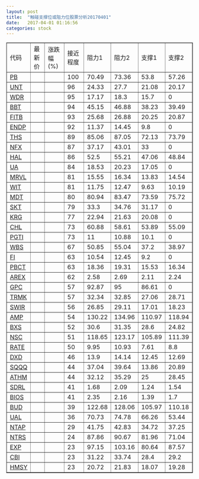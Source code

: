 ```yaml
---
layout: post
title:  "触碰支撑位或阻力位股票分析20170401"
date:   2017-04-01 01:16:56
categories: stock
---
```

<script type="text/javascript">
var stockList = []
stockList.push('gb_pb');
stockList.push('gb_unt');
stockList.push('gb_wdr');
stockList.push('gb_bbt');
stockList.push('gb_fitb');
stockList.push('gb_endp');
stockList.push('gb_ths');
stockList.push('gb_nfx');
stockList.push('gb_hal');
stockList.push('gb_ua');
stockList.push('gb_mrvl');
stockList.push('gb_wit');
stockList.push('gb_mdt');
stockList.push('gb_skt');
stockList.push('gb_krg');
stockList.push('gb_chl');
stockList.push('gb_pgti');
stockList.push('gb_wbs');
stockList.push('gb_fi');
stockList.push('gb_pbct');
stockList.push('gb_arex');
stockList.push('gb_gpc');
stockList.push('gb_trmk');
stockList.push('gb_swir');
stockList.push('gb_amp');
stockList.push('gb_bxs');
stockList.push('gb_nsc');
stockList.push('gb_rate');
stockList.push('gb_dxd');
stockList.push('gb_sqqq');
stockList.push('gb_athm');
stockList.push('gb_sdrl');
stockList.push('gb_bios');
stockList.push('gb_bud');
stockList.push('gb_ual');
stockList.push('gb_ntap');
stockList.push('gb_ntrs');
stockList.push('gb_exp');
stockList.push('gb_cbi');
stockList.push('gb_hmsy');
</script>
<table border="1">
 <tr>
 <td>代码</td>
 <td>最新价</td>
 <td>涨跌幅(%)</td>
 <td>接近程度</td>
 <td>阻力1</td>
 <td>阻力2</td>
 <td>支撑1</td>
 <td>支撑2</td>
</tr>
  <tr id="pb" class="red">
  <td><a href="http://stock.finance.sina.com.cn/usstock/quotes/PB.html" target="_blank">PB</a></td><td></td><td></td><td>100</td><td>70.49</td><td>73.36</td><td>53.8</td><td>57.26</td></tr>
  <tr id="unt" class="red">
  <td><a href="http://stock.finance.sina.com.cn/usstock/quotes/UNT.html" target="_blank">UNT</a></td><td></td><td></td><td>96</td><td>24.33</td><td>27.7</td><td>21.08</td><td>20.17</td></tr>
  <tr id="wdr" class="red">
  <td><a href="http://stock.finance.sina.com.cn/usstock/quotes/WDR.html" target="_blank">WDR</a></td><td></td><td></td><td>95</td><td>17.17</td><td>18.3</td><td>15.7</td><td>0</td></tr>
  <tr id="bbt" class="red">
  <td><a href="http://stock.finance.sina.com.cn/usstock/quotes/BBT.html" target="_blank">BBT</a></td><td></td><td></td><td>94</td><td>45.15</td><td>46.88</td><td>38.23</td><td>39.49</td></tr>
  <tr id="fitb" class="red">
  <td><a href="http://stock.finance.sina.com.cn/usstock/quotes/FITB.html" target="_blank">FITB</a></td><td></td><td></td><td>93</td><td>25.68</td><td>26.88</td><td>20.25</td><td>20.87</td></tr>
  <tr id="endp" class="red">
  <td><a href="http://stock.finance.sina.com.cn/usstock/quotes/ENDP.html" target="_blank">ENDP</a></td><td></td><td></td><td>92</td><td>11.37</td><td>14.45</td><td>9.8</td><td>0</td></tr>
  <tr id="ths" class="red">
  <td><a href="http://stock.finance.sina.com.cn/usstock/quotes/THS.html" target="_blank">THS</a></td><td></td><td></td><td>89</td><td>85.06</td><td>87.05</td><td>72.13</td><td>73.79</td></tr>
  <tr id="nfx" class="red">
  <td><a href="http://stock.finance.sina.com.cn/usstock/quotes/NFX.html" target="_blank">NFX</a></td><td></td><td></td><td>87</td><td>37.17</td><td>43.01</td><td>33</td><td>0</td></tr>
  <tr id="hal" class="green">
  <td><a href="http://stock.finance.sina.com.cn/usstock/quotes/HAL.html" target="_blank">HAL</a></td><td></td><td></td><td>86</td><td>52.5</td><td>55.21</td><td>47.06</td><td>48.84</td></tr>
  <tr id="ua" class="red">
  <td><a href="http://stock.finance.sina.com.cn/usstock/quotes/UA.html" target="_blank">UA</a></td><td></td><td></td><td>84</td><td>18.53</td><td>20.23</td><td>17.05</td><td>0</td></tr>
  <tr id="mrvl" class="red">
  <td><a href="http://stock.finance.sina.com.cn/usstock/quotes/MRVL.html" target="_blank">MRVL</a></td><td></td><td></td><td>81</td><td>15.55</td><td>16.34</td><td>13.83</td><td>14.54</td></tr>
  <tr id="wit" class="green">
  <td><a href="http://stock.finance.sina.com.cn/usstock/quotes/WIT.html" target="_blank">WIT</a></td><td></td><td></td><td>81</td><td>11.75</td><td>12.47</td><td>9.63</td><td>10.19</td></tr>
  <tr id="mdt" class="red">
  <td><a href="http://stock.finance.sina.com.cn/usstock/quotes/MDT.html" target="_blank">MDT</a></td><td></td><td></td><td>80</td><td>80.94</td><td>83.47</td><td>73.59</td><td>75.72</td></tr>
  <tr id="skt" class="red">
  <td><a href="http://stock.finance.sina.com.cn/usstock/quotes/SKT.html" target="_blank">SKT</a></td><td></td><td></td><td>79</td><td>33.3</td><td>34.76</td><td>31.17</td><td>0</td></tr>
  <tr id="krg" class="red">
  <td><a href="http://stock.finance.sina.com.cn/usstock/quotes/KRG.html" target="_blank">KRG</a></td><td></td><td></td><td>77</td><td>22.94</td><td>21.63</td><td>20.08</td><td>0</td></tr>
  <tr id="chl" class="green">
  <td><a href="http://stock.finance.sina.com.cn/usstock/quotes/CHL.html" target="_blank">CHL</a></td><td></td><td></td><td>73</td><td>60.88</td><td>58.61</td><td>53.89</td><td>55.09</td></tr>
  <tr id="pgti" class="red">
  <td><a href="http://stock.finance.sina.com.cn/usstock/quotes/PGTI.html" target="_blank">PGTI</a></td><td></td><td></td><td>73</td><td>11</td><td>10.88</td><td>10.1</td><td>0</td></tr>
  <tr id="wbs" class="red">
  <td><a href="http://stock.finance.sina.com.cn/usstock/quotes/WBS.html" target="_blank">WBS</a></td><td></td><td></td><td>67</td><td>50.85</td><td>55.04</td><td>37.2</td><td>38.97</td></tr>
  <tr id="fi" class="green">
  <td><a href="http://stock.finance.sina.com.cn/usstock/quotes/FI.html" target="_blank">FI</a></td><td></td><td></td><td>63</td><td>10.54</td><td>12.45</td><td>9.2</td><td>0</td></tr>
  <tr id="pbct" class="red">
  <td><a href="http://stock.finance.sina.com.cn/usstock/quotes/PBCT.html" target="_blank">PBCT</a></td><td></td><td></td><td>63</td><td>18.36</td><td>19.31</td><td>15.53</td><td>16.34</td></tr>
  <tr id="arex" class="red">
  <td><a href="http://stock.finance.sina.com.cn/usstock/quotes/AREX.html" target="_blank">AREX</a></td><td></td><td></td><td>62</td><td>2.58</td><td>2.69</td><td>2.11</td><td>2.24</td></tr>
  <tr id="gpc" class="red">
  <td><a href="http://stock.finance.sina.com.cn/usstock/quotes/GPC.html" target="_blank">GPC</a></td><td></td><td></td><td>57</td><td>92.87</td><td>95</td><td>86.61</td><td>0</td></tr>
  <tr id="trmk" class="red">
  <td><a href="http://stock.finance.sina.com.cn/usstock/quotes/TRMK.html" target="_blank">TRMK</a></td><td></td><td></td><td>57</td><td>32.34</td><td>32.85</td><td>27.06</td><td>28.71</td></tr>
  <tr id="swir" class="red">
  <td><a href="http://stock.finance.sina.com.cn/usstock/quotes/SWIR.html" target="_blank">SWIR</a></td><td></td><td></td><td>56</td><td>26.85</td><td>29.11</td><td>17.01</td><td>18.23</td></tr>
  <tr id="amp" class="red">
  <td><a href="http://stock.finance.sina.com.cn/usstock/quotes/AMP.html" target="_blank">AMP</a></td><td></td><td></td><td>54</td><td>130.22</td><td>134.96</td><td>110.97</td><td>118.94</td></tr>
  <tr id="bxs" class="red">
  <td><a href="http://stock.finance.sina.com.cn/usstock/quotes/BXS.html" target="_blank">BXS</a></td><td></td><td></td><td>52</td><td>30.6</td><td>31.35</td><td>28.6</td><td>24.82</td></tr>
  <tr id="nsc" class="green">
  <td><a href="http://stock.finance.sina.com.cn/usstock/quotes/NSC.html" target="_blank">NSC</a></td><td></td><td></td><td>51</td><td>118.65</td><td>123.17</td><td>105.89</td><td>111.39</td></tr>
  <tr id="rate" class="red">
  <td><a href="http://stock.finance.sina.com.cn/usstock/quotes/RATE.html" target="_blank">RATE</a></td><td></td><td></td><td>50</td><td>9.95</td><td>10.93</td><td>7.61</td><td>8.8</td></tr>
  <tr id="dxd" class="green">
  <td><a href="http://stock.finance.sina.com.cn/usstock/quotes/DXD.html" target="_blank">DXD</a></td><td></td><td></td><td>46</td><td>13.9</td><td>14.14</td><td>12.45</td><td>12.69</td></tr>
  <tr id="sqqq" class="green">
  <td><a href="http://stock.finance.sina.com.cn/usstock/quotes/SQQQ.html" target="_blank">SQQQ</a></td><td></td><td></td><td>44</td><td>37.04</td><td>39.64</td><td>13.86</td><td>20.89</td></tr>
  <tr id="athm" class="red">
  <td><a href="http://stock.finance.sina.com.cn/usstock/quotes/ATHM.html" target="_blank">ATHM</a></td><td></td><td></td><td>44</td><td>32.12</td><td>35.29</td><td>25</td><td>28.45</td></tr>
  <tr id="sdrl" class="red">
  <td><a href="http://stock.finance.sina.com.cn/usstock/quotes/SDRL.html" target="_blank">SDRL</a></td><td></td><td></td><td>41</td><td>1.68</td><td>2.09</td><td>1.24</td><td>1.54</td></tr>
  <tr id="bios" class="green">
  <td><a href="http://stock.finance.sina.com.cn/usstock/quotes/BIOS.html" target="_blank">BIOS</a></td><td></td><td></td><td>41</td><td>2.35</td><td>2.16</td><td>1.39</td><td>1.7</td></tr>
  <tr id="bud" class="green">
  <td><a href="http://stock.finance.sina.com.cn/usstock/quotes/BUD.html" target="_blank">BUD</a></td><td></td><td></td><td>39</td><td>122.68</td><td>128.06</td><td>105.97</td><td>110.18</td></tr>
  <tr id="ual" class="red">
  <td><a href="http://stock.finance.sina.com.cn/usstock/quotes/UAL.html" target="_blank">UAL</a></td><td></td><td></td><td>36</td><td>70.73</td><td>74.78</td><td>66.26</td><td>53.44</td></tr>
  <tr id="ntap" class="green">
  <td><a href="http://stock.finance.sina.com.cn/usstock/quotes/NTAP.html" target="_blank">NTAP</a></td><td></td><td></td><td>29</td><td>41.75</td><td>42.83</td><td>34.72</td><td>37.25</td></tr>
  <tr id="ntrs" class="red">
  <td><a href="http://stock.finance.sina.com.cn/usstock/quotes/NTRS.html" target="_blank">NTRS</a></td><td></td><td></td><td>24</td><td>87.86</td><td>90.67</td><td>81.96</td><td>71.04</td></tr>
  <tr id="exp" class="red">
  <td><a href="http://stock.finance.sina.com.cn/usstock/quotes/EXP.html" target="_blank">EXP</a></td><td></td><td></td><td>23</td><td>97.15</td><td>103.16</td><td>80.64</td><td>87.57</td></tr>
  <tr id="cbi" class="red">
  <td><a href="http://stock.finance.sina.com.cn/usstock/quotes/CBI.html" target="_blank">CBI</a></td><td></td><td></td><td>23</td><td>31.22</td><td>33.74</td><td>28.4</td><td>29.2</td></tr>
  <tr id="hmsy" class="red">
  <td><a href="http://stock.finance.sina.com.cn/usstock/quotes/HMSY.html" target="_blank">HMSY</a></td><td></td><td></td><td>23</td><td>20.72</td><td>21.83</td><td>18.07</td><td>19.28</td></tr>
</table>
